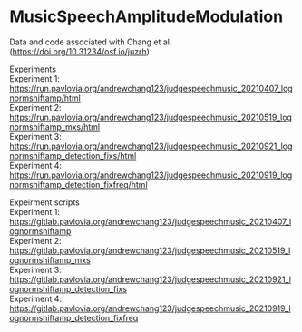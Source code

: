 # MusicSpeechAmplitudeModulation

Data and code associated with Chang et al. (https://doi.org/10.31234/osf.io/juzrh) 

Experiments \
Experiment 1: https://run.pavlovia.org/andrewchang123/judgespeechmusic_20210407_lognormshiftamp/html \
Experiment 2: https://run.pavlovia.org/andrewchang123/judgespeechmusic_20210519_lognormshiftamp_mxs/html \
Experiment 3: https://run.pavlovia.org/andrewchang123/judgespeechmusic_20210921_lognormshiftamp_detection_fixs/html \
Experiment 4: https://run.pavlovia.org/andrewchang123/judgespeechmusic_20210919_lognormshiftamp_detection_fixfreq/html

Expeirment scripts \
Experiment 1: https://gitlab.pavlovia.org/andrewchang123/judgespeechmusic_20210407_lognormshiftamp \
Experiment 2: https://gitlab.pavlovia.org/andrewchang123/judgespeechmusic_20210519_lognormshiftamp_mxs \
Experiment 3: https://gitlab.pavlovia.org/andrewchang123/judgespeechmusic_20210921_lognormshiftamp_detection_fixs \
Experiment 4: https://gitlab.pavlovia.org/andrewchang123/judgespeechmusic_20210919_lognormshiftamp_detection_fixfreq

